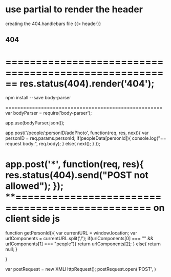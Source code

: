 use partial to render the header
=============================================
creating the 404.handlebars file
{{> header}}

<main class="error-page">
  <h2>404</h2>

</main>




======================================================
  res.status(404).render('404');
======================================================

npm install --save body-parser
<!-- XMLHttpRequest -->
=====================================================
var bodyParser = require('body-parser');

app.use(bodyParser.json());

app.post('/people/:personID/addPhoto', function(req, res, next){
  var personID = req.params.personId;
  if(peopleData[personId]){
    console.log("== request body:", req.body);
  }
  else{
    next();
  }
});

app.post('*', function(req, res){
  res.status(404).send("POST not allowed");
  });
**================================================
on client side js
=================================================
function getPersonId(){
  var currentURL = window.location;
  var urlComponents = currentURL.split('/');
  if(urlComponents[0] === "" && urlComponents[1] === "people"){
    return urlComponents[2];
  }
  else{
    return null;
  }

}

var postRequest = new XMLHttpRequest();
postRequest.open('POST', )
